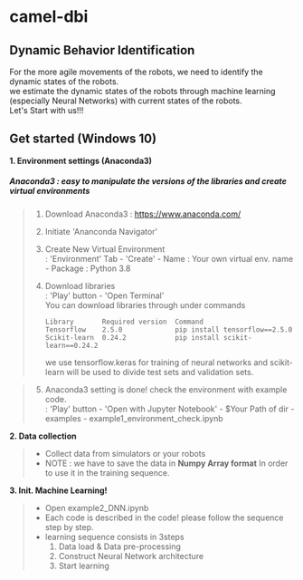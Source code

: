 camel-dbi
=========

Dynamic Behavior Identification
-------------------------------
For the more agile movements of the robots, we need to identify the dynamic states of the robots.   
we estimate the dynamic states of the robots through machine learning (especially Neural Networks) with current states of the robots.   
Let's Start with us!!!   
   
   
Get started (Windows 10)
------------------------
**1. Environment settings (Anaconda3)**
  ##### Anaconda3 : easy to manipulate the versions of the libraries and create virtual environments   
     
>  1) Download Anaconda3 : https://www.anaconda.com/   
>  2) Initiate 'Ananconda Navigator'   
>  3) Create New Virtual Environment   
>      : 'Environment' Tab - 'Create' - Name : Your own virtual env. name - Package : Python 3.8   
>  4) Download libraries   
>      : 'Play' button - 'Open Terminal'   
>       You can download libraries through under commands   
>        
>         Library       Required version  Command                                  
>         Tensorflow    2.5.0             pip install tensorflow==2.5.0       
>         Scikit-learn  0.24.2            pip install scikit-learn==0.24.2     
>           
>        
>        we use tensorflow.keras for training of neural networks and scikit-learn will be used to divide test sets and validation sets.
        
        
>  5) Anaconda3 setting is done! check the environment with example code.   
>      : 'Play' button - 'Open with Jupyter Notebook' - $Your Path of dir - examples - example1_environment_check.ipynb   

**2. Data collection**
> + Collect data from simulators or your robots   
> + NOTE : we have to save the data in **Numpy Array format** In order to use it in the training sequence.   

**3. Init. Machine Learning!**
>  + Open example2_DNN.ipynb   
>  + Each code is described in the code! please follow the sequence step by step.   
>  + learning sequence consists in 3steps   
>      1) Data load & Data pre-processing   
>      2) Construct Neural Network architecture   
>      3) Start learning   
